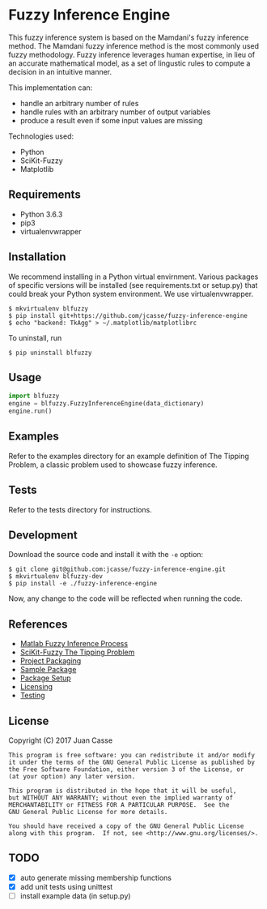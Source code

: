[//]: # (Markdown: dillinger.io/ shows a nice example of Markdown commands with a viewer.)
[//]: # (Comments in Markdown: http://stackoverflow.com/questions/4823468/comments-in-markdown)
[//]: # (C++ Project Structure: http://hiltmon.com/blog/2013/07/03/a-simple-c-plus-plus-project-structure/)
[//]: # (C++ Library Creation: http://www.adp-gmbh.ch/cpp/gcc/create_lib.html)

# Fuzzy Inference Engine

This fuzzy inference system is based on the Mamdani's fuzzy inference method.
The Mamdani fuzzy inference method is the most commonly used fuzzy methodology.
Fuzzy inference leverages human expertise, in lieu of an accurate mathematical
model, as a set of lingustic rules to compute a decision in an intuitive
manner.

This implementation can:

+ handle an arbitrary number of rules
+ handle rules with an arbitrary number of output variables
+ produce a result even if some input values are missing

Technologies used:

+ Python
+ SciKit-Fuzzy
+ Matplotlib


## Requirements

+ Python 3.6.3
+ pip3
+ virtualenvwrapper


## Installation

We recommend installing in a Python virtual envirnment. Various packages of
specific versions will be installed (see requirements.txt or setup.py) that
could break your Python system environment. We use virtualenvwrapper.

```
$ mkvirtualenv blfuzzy
$ pip install git+https://github.com/jcasse/fuzzy-inference-engine
$ echo "backend: TkAgg" > ~/.matplotlib/matplotlibrc
```

To uninstall, run

```
$ pip uninstall blfuzzy
```


## Usage

```python
import blfuzzy
engine = blfuzzy.FuzzyInferenceEngine(data_dictionary)
engine.run()
```


## Examples

Refer to the examples directory for an example definition of
The Tipping Problem, a classic problem used to showcase fuzzy inference.


## Tests

Refer to the tests directory for instructions.


## Development

Download the source code and install it with the `-e` option:

```
$ git clone git@github.com:jcasse/fuzzy-inference-engine.git
$ mkvirtualenv blfuzzy-dev
$ pip install -e ./fuzzy-inference-engine
```

Now, any change to the code will be reflected when running the code.


## References

+ [Matlab Fuzzy Inference Process](https://www.mathworks.com/help/fuzzy/fuzzy-inference-process.html)
+ [SciKit-Fuzzy The Tipping Problem](http://pythonhosted.org/scikit-fuzzy/auto_examples/plot_tipping_problem.html)
+ [Project Packaging](https://packaging.python.org)
+ [Sample Package](https://github.com/pypa/sampleproject)
+ [Package Setup](https://pythonhosted.org/an_example_pypi_project/setuptools.html)
+ [Licensing](https://choosealicense.com/licenses)
+ [Testing](https://docs.pytest.org/en/latest/goodpractices.html)

[//]: # (http://docs.python-guide.org/en/latest/writing/structure)
[//]: # (https://github.com/kennethreitz/samplemod)
[//]: # (http://the-hitchhikers-guide-to-packaging.readthedocs.io/en/latest/index.html)
[//]: # (https://jeffknupp.com/blog/2013/08/16/open-sourcing-a-python-project-the-right-way)

License
----

[//]: # "A short snippet describing the license (MIT, Apache, etc.)"

[//]: # (http://choosealicense.com/)

Copyright (C) 2017 Juan Casse

    This program is free software: you can redistribute it and/or modify
    it under the terms of the GNU General Public License as published by
    the Free Software Foundation, either version 3 of the License, or
    (at your option) any later version.

    This program is distributed in the hope that it will be useful,
    but WITHOUT ANY WARRANTY; without even the implied warranty of
    MERCHANTABILITY or FITNESS FOR A PARTICULAR PURPOSE.  See the
    GNU General Public License for more details.

    You should have received a copy of the GNU General Public License
    along with this program.  If not, see <http://www.gnu.org/licenses/>.

## TODO

* [x] auto generate missing membership functions
* [x] add unit tests using unittest
* [ ] install example data (in setup.py)
